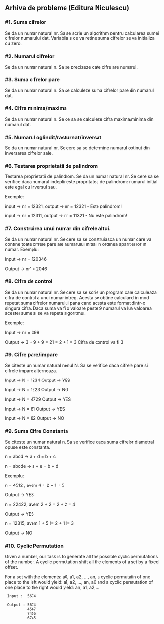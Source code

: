 ## Arhiva de probleme (Editura Niculescu)

### #1. Suma cifrelor
Se da un numar natural nr. Sa se scrie un algorithm pentru calcularea sumei cifrelor numarului dat. Variabila s ce va retine suma cifrelor se va initializa cu zero.

### #2. Numarul cifrelor
Se da un numar natural n. Sa se precizeze cate cifre are numarul.

### #3. Suma cifrelor pare
Se da un numar natural n. Sa se calculeze suma cifrelor pare din numarul dat.

### #4. Cifra minima/maxima
Se da un numar natural n. Se ce sa se calculeze cifra maxima/minima din numarul dat.

### #5. Numarul oglindit/rasturnat/inversat
Se da un numar natural nr. Se cere sa se determine numarul obtinut din inversarea cifrelor sale.

### #6. Testarea proprietatii de palindrom
Testarea proprietatii de palindrom. Se da un numar natural nr. Se cere sa se verifice daca numarul indeplineste propritatea de palindrom: numarul initial este
egal cu inversul sau.

Exemple: 

input -> nr = 12321, output -> nr = 12321 - Este palindrom!

input -> nr = 12311, output -> nr = 11321 - Nu este palindrom!
             

### #7. Construirea unui numar din cifrele altui.

Se da un numar natural nr. Se cere sa se construiasca un numar care va contine toate cifrele pare ale numarului initial in ordinea aparitiei lor in numar. 
Exemplu: 

Input -> nr = 120346 

Output -> nr' = 2046

### #8. Cifra de control
Se da un numar natural nr. Se cere sa se scrie un program care calculeaza cifra de control a unui numar intreg. Acesta
se obtine calculand in mod repetat suma cifrelor numarului pana cand acesta este format dintr-o singura cifra. Daca suma va fi o valoare
peste 9 numarul va lua valoarea acestei sume si se va repeta algoritmul.

Exemple:

Input -> nr = 399 

Output -> 3 + 9 + 9 = 21 = 2 + 1 = 3 Cifra de control va fi 3

### #9. Cifre pare/impare
Se citeste un numar natural nenul N. Sa se verifice daca cifrele pare si cifrele
impare alterneaza.

Input -> N = 1234
Output -> YES

Input -> N = 1223
Output -> NO

Input -> N = 4729
Output -> YES

Input -> N = 81
Output -> YES

Input -> N = 82
Output -> NO

### #9. Suma Cifre Constanta 

Se citeste un numar natural n. Sa se verifice daca suma cifrelor diametral opuse este constanta.

n = abcd -> a + d = b + c

n = abcde -> a + e = b + d

Exemplu:

n = 4512 , avem 4 + 2 = 1 + 5

Output -> YES

n = 22422, avem 2 + 2 = 2 + 2 = 4

Output -> YES

n = 12315, avem 1 + 5 != 2 + 1 != 3

Output -> NO

### #10. Cyclic Permutation
Given a number, our task is to generate all the possible cyclic permutations of the number. A cyclic permutation shift all the elements of a set by a fixed offset.

For a set with the elements: a0, a1, a2, ..., an, a cyclic permutatin of one place to the left would yield: a1, a2, ..., an, a0 and a cyclic permutation
of one place to the right would yield: an, a1, a2,...

     Input :  5674

     Output : 5674
              4567
              7456
              6745
